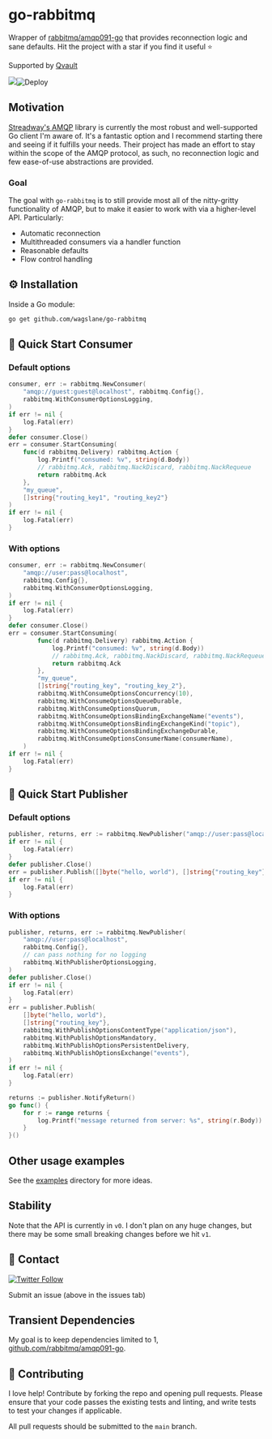 # go-rabbitmq

Wrapper of [rabbitmq/amqp091-go](https://github.com/rabbitmq/amqp091-go) that provides reconnection logic and sane defaults. Hit the project with a star if you find it useful ⭐

Supported by [Qvault](https://qvault.io)

[![](https://godoc.org/github.com/wagslane/go-rabbitmq?status.svg)](https://godoc.org/github.com/wagslane/go-rabbitmq)![Deploy](https://github.com/wagslane/go-rabbitmq/workflows/Tests/badge.svg)

## Motivation

[Streadway's AMQP](https://github.com/rabbitmq/amqp091-go) library is currently the most robust and well-supported Go client I'm aware of. It's a fantastic option and I recommend starting there and seeing if it fulfills your needs. Their project has made an effort to stay within the scope of the AMQP protocol, as such, no reconnection logic and few ease-of-use abstractions are provided.

### Goal 

The goal with `go-rabbitmq` is to still provide most all of the nitty-gritty functionality of AMQP, but to make it easier to work with via a higher-level API. Particularly:

* Automatic reconnection
* Multithreaded consumers via a handler function
* Reasonable defaults
* Flow control handling

## ⚙️ Installation

Inside a Go module:

```bash
go get github.com/wagslane/go-rabbitmq
```

## 🚀 Quick Start Consumer

### Default options

```go
consumer, err := rabbitmq.NewConsumer(
    "amqp://guest:guest@localhost", rabbitmq.Config{},
    rabbitmq.WithConsumerOptionsLogging,
)
if err != nil {
    log.Fatal(err)
}
defer consumer.Close()
err = consumer.StartConsuming(
    func(d rabbitmq.Delivery) rabbitmq.Action {
        log.Printf("consumed: %v", string(d.Body))
        // rabbitmq.Ack, rabbitmq.NackDiscard, rabbitmq.NackRequeue
        return rabbitmq.Ack
    },
    "my_queue",
    []string{"routing_key1", "routing_key2"}
)
if err != nil {
    log.Fatal(err)
}
```

### With options

```go
consumer, err := rabbitmq.NewConsumer(
    "amqp://user:pass@localhost",
    rabbitmq.Config{},
    rabbitmq.WithConsumerOptionsLogging,
)
if err != nil {
    log.Fatal(err)
}
defer consumer.Close()
err = consumer.StartConsuming(
		func(d rabbitmq.Delivery) rabbitmq.Action {
			log.Printf("consumed: %v", string(d.Body))
			// rabbitmq.Ack, rabbitmq.NackDiscard, rabbitmq.NackRequeue
			return rabbitmq.Ack
		},
		"my_queue",
		[]string{"routing_key", "routing_key_2"},
		rabbitmq.WithConsumeOptionsConcurrency(10),
		rabbitmq.WithConsumeOptionsQueueDurable,
		rabbitmq.WithConsumeOptionsQuorum,
		rabbitmq.WithConsumeOptionsBindingExchangeName("events"),
		rabbitmq.WithConsumeOptionsBindingExchangeKind("topic"),
		rabbitmq.WithConsumeOptionsBindingExchangeDurable,
		rabbitmq.WithConsumeOptionsConsumerName(consumerName),
	)
if err != nil {
    log.Fatal(err)
}
```

## 🚀 Quick Start Publisher

### Default options

```go
publisher, returns, err := rabbitmq.NewPublisher("amqp://user:pass@localhost", rabbitmq.Config{})
if err != nil {
    log.Fatal(err)
}
defer publisher.Close()
err = publisher.Publish([]byte("hello, world"), []string{"routing_key"})
if err != nil {
    log.Fatal(err)
}
```

### With options

```go
publisher, returns, err := rabbitmq.NewPublisher(
    "amqp://user:pass@localhost",
    rabbitmq.Config{},
    // can pass nothing for no logging
    rabbitmq.WithPublisherOptionsLogging,
)
defer publisher.Close()
if err != nil {
    log.Fatal(err)
}
err = publisher.Publish(
	[]byte("hello, world"),
	[]string{"routing_key"},
	rabbitmq.WithPublishOptionsContentType("application/json"),
	rabbitmq.WithPublishOptionsMandatory,
	rabbitmq.WithPublishOptionsPersistentDelivery,
	rabbitmq.WithPublishOptionsExchange("events"),
)
if err != nil {
    log.Fatal(err)
}

returns := publisher.NotifyReturn()
go func() {
    for r := range returns {
        log.Printf("message returned from server: %s", string(r.Body))
    }
}()
```

## Other usage examples

See the [examples](examples) directory for more ideas.

## Stability

Note that the API is currently in `v0`. I don't plan on any huge changes, but there may be some small breaking changes before we hit `v1`.

## 💬 Contact

[![Twitter Follow](https://img.shields.io/twitter/follow/wagslane.svg?label=Follow%20Wagslane&style=social)](https://twitter.com/intent/follow?screen_name=wagslane)

Submit an issue (above in the issues tab)

## Transient Dependencies

My goal is to keep dependencies limited to 1, [github.com/rabbitmq/amqp091-go](https://github.com/rabbitmq/amqp091-go).

## 👏 Contributing

I love help! Contribute by forking the repo and opening pull requests. Please ensure that your code passes the existing tests and linting, and write tests to test your changes if applicable.

All pull requests should be submitted to the `main` branch.
